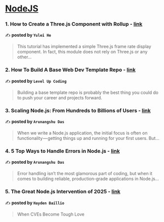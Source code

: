 
<h1><a href=https://medium.com/tag/nodejs/recommended target="_blank" rel="noopener noreferrer">NodeJS</a></h1>
<h3>1. How to Create a Three.js Component with Rollup - <a href="https://medium.com/@heyulei/how-to-create-a-three-js-component-with-rollup-6cbf355df243" target="_blank" rel="noopener noreferrer">link</a></h3>

✍️ **posted by `Yulei He`**

<blockquote>This tutorial has implemented a simple Three.js frame rate display component. In fact, this module does not rely on Three.js or any other…</blockquote>

<h3>2. How To Build A Base Web Dev Template Repo - <a href="https://medium.com/gitconnected/how-to-build-a-base-web-dev-template-repo-d4172ebfa915" target="_blank" rel="noopener noreferrer">link</a></h3>

✍️ **posted by `Level Up Coding`**

<blockquote>Building a base template repo is probably the best thing you could do to push your career and projects forward.</blockquote>

<h3>3. Scaling Node.js: From Hundreds to Billions of Users - <a href="https://medium.com/@arunangshudas/scaling-node-js-from-hundreds-to-billions-of-users-86816aca1bb3" target="_blank" rel="noopener noreferrer">link</a></h3>

✍️ **posted by `Arunangshu Das`**

<blockquote>When we write a Node.js application, the initial focus is often on functionality — getting things up and running for your first users. But…</blockquote>

<h3>4. 5 Top Ways to Handle Errors in Node.js - <a href="https://medium.com/@arunangshudas/5-top-ways-to-handle-errors-in-node-js-87e9197dfcf8" target="_blank" rel="noopener noreferrer">link</a></h3>

✍️ **posted by `Arunangshu Das`**

<blockquote>Error handling isn’t the most glamorous part of coding, but when it comes to building reliable, production-grade applications in Node.js…</blockquote>

<h3>5. The Great Node.js Intervention of 2025 - <a href="https://medium.com/@haydengpt/the-great-node-js-intervention-of-2025-24821f8d0cec" target="_blank" rel="noopener noreferrer">link</a></h3>

✍️ **posted by `Hayden Baillio`**

<blockquote>When CVEs Become Tough Love</blockquote>

